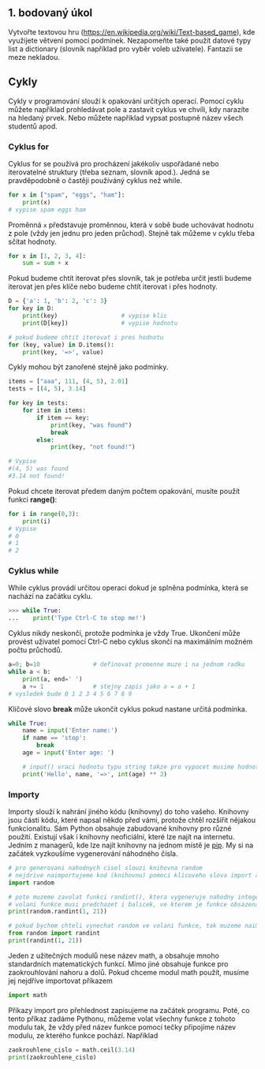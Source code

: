 ## 1. bodovaný úkol
Vytvořte textovou hru (https://en.wikipedia.org/wiki/Text-based_game), kde využijete větvení pomocí podmínek. Nezapomeňte také použít datové typy list a dictionary (slovník například pro vyběr voleb uživatele). Fantazii se meze nekladou.

## Cykly
Cykly v programování slouží k opakování určitých operací. Pomocí cyklu můžete například prohledávat pole a zastavit cyklus ve chvíli, kdy narazíte na hledaný prvek. Nebo můžete například vypsat postupně název všech studentů apod.

### Cyklus for
Cyklus for se používá pro procházení jakékoliv uspořádané nebo iterovatelné struktury (třeba seznam, slovník apod.). Jedná se pravděpodobně o častěji používáný cyklus než while.
```python
for x in ["spam", "eggs", "ham"]:
    print(x)
# vypise spam eggs ham
```

Proměnná `x` představuje proměnnou, která v sobě bude uchovávat hodnotu z pole (vždy jen jednu pro jeden průchod). Stejně tak můžeme v cyklu třeba sčítat hodnoty.
```python
for x in [1, 2, 3, 4]:
    sum = sum + x
```

Pokud budeme chtít iterovat přes slovník, tak je potřeba určit jestli budeme iterovat jen přes klíče nebo budeme chtít iterovat i přes hodnoty.
```python
D = {'a': 1, 'b': 2, 'c': 3}
for key in D:
    print(key)                  # vypise klic
    print(D[key])               # vypise hodnotu

# pokud budeme chtit iterovat i pres hodnotu
for (key, value) in D.items():
    print(key, '=>', value)
```

Cykly mohou být zanořené stejně jako podmínky.
```python
items = ["aaa", 111, (4, 5), 2.01]
tests = [(4, 5), 3.14]

for key in tests:
    for item in items:
        if item == key:
            print(key, "was found")
            break
        else:
            print(key, "not found!")

# Vypise
#(4, 5) was found
#3.14 not found!
```

Pokud chcete iterovat předem daným počtem opakování, musíte použít funkci **range()**:
```python
for i in range(0,3):
    print(i)
# Vypise
# 0
# 1
# 2
```

### Cyklus while
While cyklus provádí určitou operaci dokud je splněna podmínka, která se nachází na začátku cyklu.
```python
>>> while True:
...    print('Type Ctrl-C to stop me!')
```
Cyklus nikdy neskončí, protože podmínka je vždy True. Ukončení může provést uživatel pomocí Ctrl-C nebo cyklus skončí na maximálním možném počtu průchodů.

```python
a=0; b=10               # definovat promenne muze i na jednom radku
while a < b:
    print(a, end=' ')
    a += 1              # stejny zapis jako a = a + 1
# vysledek bude 0 1 2 3 4 5 6 7 8 9
```

Klíčové slovo **break** může ukončit cyklus pokud nastane určitá podmínka.
```python
while True:
    name = input('Enter name:')
    if name == 'stop':
        break
    age = input('Enter age: ')

    # input() vraci hodnotu typu string takze pro vypocet musime hodnotu prevest na integer
    print('Hello', name, '=>', int(age) ** 2)
```



### Importy
Importy slouží k nahrání jiného kódu (knihovny) do toho vašeho. Knihovny jsou části kódu, které napsal někdo před vámi, protože chtěl rozšířit nějakou funkcionalitu. Sám Python obsahuje zabudované knihovny pro různé použití. Existují však i knihovny neoficiální, které lze najít na internetu. Jedním z managerů, kde lze najít knihovny na jednom místě je [pip](https://pypi.org/). My si na začátek vyzkoušíme vygenerování náhodného čísla.
```python
# pro generovani nahodnych cisel slouzi knihovna random
# nejdrive naimportujeme kod (knihovnu) pomoci klicoveho slova import a nazvu knihovny
import random

# pote muzeme zavolat funkci randint(), ktera vygeneruje nahodny integer
# volani funkce musi predchazet i balicek, ve kterem je funkce obsazena (random)
print(random.randint(1, 21))

# pokud bychom chteli vynechat random ve volani funkce, tak muzeme naimportovat jen funkci
from random import randint
print(randint(1, 21))
```

Jeden z užitečných modulů nese název math, a obsahuje mnoho standardních matematických funkcí. Mimo jiné obsahuje funkce pro zaokrouhlování nahoru a dolů. Pokud chceme modul math použít, musíme jej nejdříve importovat příkazem

```python
import math
```

Příkazy import pro přehlednost zapisujeme na začátek programu. Poté, co tento příkaz zadáme Pythonu, můžeme volat všechny funkce z tohoto modulu tak, že vždy před název funkce pomocí tečky připojíme název modulu, ze kterého funkce pochází. Například

```python
zaokrouhlene_cislo = math.ceil(3.14)
print(zaokrouhlene_cislo)
```



